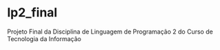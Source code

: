 # lp2_final
Projeto Final da Disciplina de Linguagem de Programação 2 do Curso de Tecnologia da Informação
